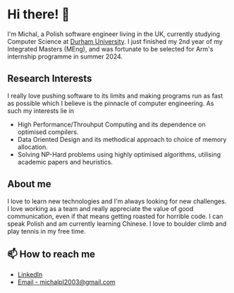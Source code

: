 # Hi there! 👋

I'm Michal, a Polish software engineer living in the UK, currently studying Computer Science at [Durham University](https://durham.ac.uk/).
I just finished my 2nd year of my Integrated Masters (MEng), and was fortunate to be selected for Arm's internship programme in summer 2024.

## Research Interests

I really love pushing software to its limits and making programs run as fast as possible which I believe is the pinnacle of computer engineering. As such my interests lie in
- High Performance/Throuhput Computing and its dependence on optimised compilers.
- Data Oriented Design and its methodical approach to choice of memory allocation.
- Solving NP-Hard problems using highly optimised algorithms, utilising academic papers and heuristics.

## About me

I love to learn new technologies and I'm always looking for new challenges. I love working as a team and really appreciate the value of good communication, even if that means getting roasted for horrible code. I can speak Polish and am currently learning Chinese. I love to boulder climb and play tennis in my free time.

## 📫 How to reach me

- [LinkedIn](https://www.linkedin.com/in/m-pluta/)
- [Email - michalpl2003@gmail.com](mailto:michalpl2003@gmail.com)
